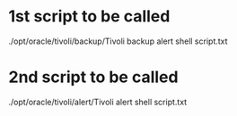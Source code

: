 

# 1st script to be called

./opt/oracle/tivoli/backup/Tivoli backup alert shell script.txt

# 2nd script to be called

./opt/oracle/tivoli/alert/Tivoli alert shell script.txt

